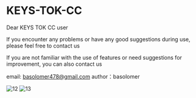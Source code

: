 # KEYS-TOK-CC
Dear KEYS TOK CC user

If you encounter any problems or have any good suggestions during use, please feel free to contact us

If you are not familiar with the use of features or need suggestions for improvement, you can also contact us

email: basolomer478@gmail.com 
author：basolomer


![12](https://github.com/basolomer01/key-tok-CC/assets/151312604/2f291322-d097-4ebc-a910-31d1606707cf)
![13](https://github.com/basolomer01/key-tok-CC/assets/151312604/26f9d037-278f-48f5-b772-e9473643bc79)
